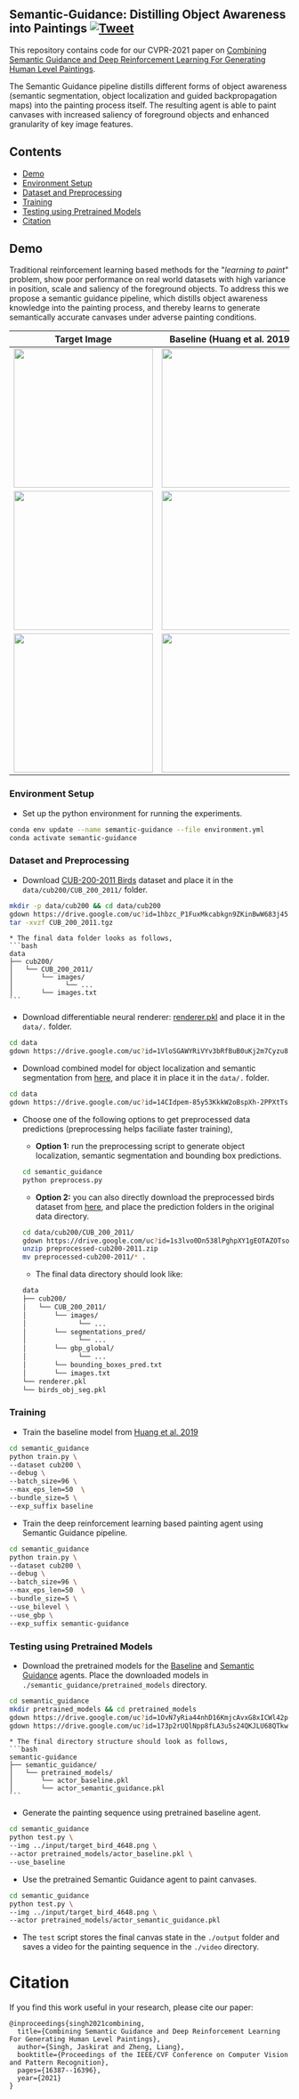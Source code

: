 ## Semantic-Guidance: Distilling Object Awareness into Paintings [![Tweet](https://img.shields.io/twitter/url/http/shields.io.svg?style=social)](https://twitter.com/intent/tweet?text=Automatically%20generate%20human-level%20paintings%20using%20a%20combination%20of%20Deep-RL%20and%20Semantic-Guidance&url=https://github.com/1jsingh/semantic-guidance&&hashtags=LearningToPaint,CVPR2021)

This repository contains code for our CVPR-2021 paper on [Combining Semantic Guidance and Deep Reinforcement Learning For Generating Human Level Paintings](https://arxiv.org/pdf/2011.12589.pdf).

The Semantic Guidance pipeline distills different forms of object awareness (semantic segmentation, object localization and guided backpropagation maps) into the painting process itself. The resulting agent is able to paint canvases with increased saliency of foreground objects and enhanced granularity of key image features.

<!-- ### Abstract
Generation of stroke-based non-photorealistic imagery, is an important problem in the computer vision community. As an endeavor in this direction, substantial recent research efforts have been focused on teaching machines "how to paint", in a manner similar to a human painter. However, the applicability of previous methods has been limited to datasets with little variation in position, scale and saliency of the foreground object. As a consequence, we find that these methods struggle to cover the granularity and diversity possessed by real world images. 

To this end, we propose a Semantic Guidance pipeline with **1)** a bi-level painting procedure for learning the distinction between foreground and background brush strokes at training time. **2)** We also introduce invariance to the position and scale of the foreground object through a neural alignment model, which combines object localization and spatial transformer networks in an end to end manner, to zoom into a particular semantic instance. **3)** The distinguishing features of the in-focus object are then amplified by maximizing a novel guided backpropagation based focus reward. The proposed agent does not require any supervision on human stroke-data and successfully handles variations in foreground object attributes, thus, producing much higher quality canvases for the CUB-200 Birds and Stanford Cars-196 datasets. Finally, we demonstrate the further efficacy of our method on complex datasets with multiple foreground object instances by evaluating an extension of our method on the challenging Virtual-KITTI dataset. -->
## Contents
* [Demo](#demo)
* [Environment Setup](#environment-setup)
* [Dataset and Preprocessing](#dataset-and-preprocessing)
* [Training](#training)
* [Testing using Pretrained Models](#testing-using-pretrained-models)
* [Citation](#citation)


## Demo
Traditional reinforcement learning based methods for the "*learning to paint*" problem, show poor performance on real world datasets with high variance in position, scale and saliency of the foreground objects. To address this we propose a semantic guidance pipeline, which distills object awareness knowledge into the painting process, and thereby learns to generate semantically accurate canvases under adverse painting conditions.

| Target Image     | Baseline (Huang et al. 2019) | Semantic Guidance (Ours)  |
|:-------------:|:-------------:|:-------------:|
|<img src="assets/target_bird_5602.png" width="250" height="250"/>|<img src="./assets/bird_5602.gif" width="250" height="250" />|<img src="./assets/sg_bird_5602.gif" width="250" height="250"/>|
|<img src="assets/target_bird_4648.png" width="250" height="250"/>|<img src="./assets/bird_4648.gif" width="250" height="250"/>|<img src="./assets/sg_bird_4648.gif" width="250" height="250"/>|
|<img src="assets/target_bird_4008.png" width="250" height="250"/>|<img src="./assets/bird_4008.gif" width="250" height="250"/>|<img src="./assets/sg_bird_4008.gif" width="250" height="250"/>|



### Environment Setup

* Set up the python environment for running the experiments.
```bash
conda env update --name semantic-guidance --file environment.yml
conda activate semantic-guidance
```

### Dataset and Preprocessing
* Download [CUB-200-2011 Birds](http://www.vision.caltech.edu/visipedia/CUB-200-2011.html) dataset and place it in the `data/cub200/CUB_200_2011/` folder.
```bash
mkdir -p data/cub200 && cd data/cub200
gdown https://drive.google.com/uc?id=1hbzc_P1FuxMkcabkgn9ZKinBwW683j45
tar -xvzf CUB_200_2011.tgz
```

    * The final data folder looks as follows,
    ```bash
    data
    ├── cub200/
    │   └── CUB_200_2011/
    │       └── images/
    │             └── ...
    │       └── images.txt
    ```

* Download differentiable neural renderer: [renderer.pkl](https://drive.google.com/file/d/1VloSGAWYRiVYv3bRfBuB0uKj2m7Cyzu8/view?usp=sharing) and place it in the `data/.` folder.
```bash
cd data
gdown https://drive.google.com/uc?id=1VloSGAWYRiVYv3bRfBuB0uKj2m7Cyzu8
```

* Download combined model for object localization and semantic segmentation from [here](https://drive.google.com/file/d/14CIdpem-85y53KkkW2oBspXh-2PPXtTs/view?usp=sharing), and place it in place it in the `data/.` folder.
```bash
cd data
gdown https://drive.google.com/uc?id=14CIdpem-85y53KkkW2oBspXh-2PPXtTs
```

* Choose one of the following options to get preprocessed data predictions (preprocessing helps faciliate faster training),
    * **Option 1:** run the preprocessing script to generate object localization, semantic segmentation and bounding box predictions.
    ```bash
    cd semantic_guidance
    python preprocess.py
    ```

    * **Option 2:** you can also directly download the preprocessed birds dataset from [here](https://drive.google.com/file/d/1s3lvo0Dn538lPghpXY1gEOTAZOTsojxJ/view?usp=sharing), and place the prediction folders in the original data directory.
    ```bash
    cd data/cub200/CUB_200_2011/
    gdown https://drive.google.com/uc?id=1s3lvo0Dn538lPghpXY1gEOTAZOTsojxJ
    unzip preprocessed-cub200-2011.zip
    mv preprocessed-cub200-2011/* .
    ```

    -  The final data directory should look like:
    ```bash
    data
    ├── cub200/
    │   └── CUB_200_2011/
    │       └── images/
    │             └── ...
    │       └── segmentations_pred/
    │             └── ...
    │       └── gbp_global/
    │             └── ...
    │       └── bounding_boxes_pred.txt
    │       └── images.txt
    └── renderer.pkl
    └── birds_obj_seg.pkl
    ```

### Training

* Train the baseline model from [Huang et al. 2019](https://arxiv.org/abs/1903.04411)
```bash
cd semantic_guidance
python train.py \
--dataset cub200 \
--debug \
--batch_size=96 \
--max_eps_len=50  \
--bundle_size=5 \
--exp_suffix baseline
```

* Train the deep reinforcement learning based painting agent using Semantic Guidance pipeline.
```bash
cd semantic_guidance
python train.py \
--dataset cub200 \
--debug \
--batch_size=96 \
--max_eps_len=50  \
--bundle_size=5 \
--use_bilevel \
--use_gbp \
--exp_suffix semantic-guidance
```

### Testing using Pretrained Models

* Download the pretrained models for the [Baseline](https://drive.google.com/file/d/1OvN7yRia44nhD16KmjcAvxG8xICWl42p/view?usp=sharing) and [Semantic Guidance](https://drive.google.com/file/d/173p2rUQlNpp8fLA3u5s24QKJLU68QTkw/view?usp=sharing) agents. Place the downloaded models in `./semantic_guidance/pretrained_models` directory.
```bash
cd semantic_guidance
mkdir pretrained_models && cd pretrained_models
gdown https://drive.google.com/uc?id=1OvN7yRia44nhD16KmjcAvxG8xICWl42p
gdown https://drive.google.com/uc?id=173p2rUQlNpp8fLA3u5s24QKJLU68QTkw
```

    * The final directory structure should look as follows,
    ```bash
    semantic-guidance
    ├── semantic_guidance/
    │   └── pretrained_models/
    │       └── actor_baseline.pkl
    │       └── actor_semantic_guidance.pkl
    ```

* Generate the painting sequence using pretrained baseline agent.
```bash
cd semantic_guidance
python test.py \
--img ../input/target_bird_4648.png \
--actor pretrained_models/actor_baseline.pkl \
--use_baseline
```

* Use the pretrained Semantic Guidance agent to paint canvases.
```bash
cd semantic_guidance
python test.py \
--img ../input/target_bird_4648.png \
--actor pretrained_models/actor_semantic_guidance.pkl 
```

* The `test` script stores the final canvas state in the `./output` folder and saves a video for the painting sequence in the `./video` directory.


# Citation

If you find this work useful in your research, please cite our paper:
```
@inproceedings{singh2021combining,
  title={Combining Semantic Guidance and Deep Reinforcement Learning For Generating Human Level Paintings},
  author={Singh, Jaskirat and Zheng, Liang},
  booktitle={Proceedings of the IEEE/CVF Conference on Computer Vision and Pattern Recognition},
  pages={16387--16396},
  year={2021}
}
```

<!-- # Under Construction

This repository is under construction. Code and pretrained models would be added soon! -->
